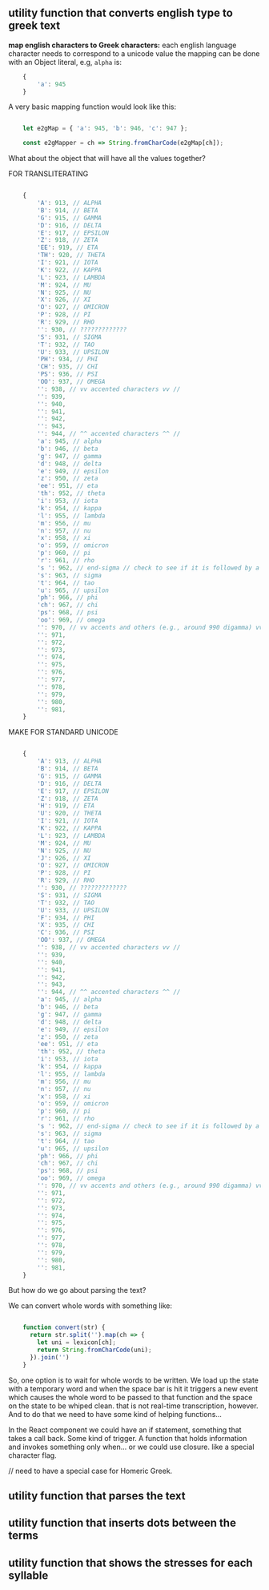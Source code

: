 ## utility function that converts english type to greek text 

**map english characters to Greek characters:**
each english language character needs to correspond to a unicode value 
the mapping can be done with an Object literal, e.g, `alpha` is:   
```js 
    {
        'a': 945
    }
```
A very basic mapping function would look like this:
```js 

    let e2gMap = { 'a': 945, 'b': 946, 'c': 947 };

    const e2gMapper = ch => String.fromCharCode(e2gMap[ch]);

```

What about the object that will have all the values together?

FOR TRANSLITERATING

```js 

    {
        'A': 913, // ALPHA
        'B': 914, // BETA
        'G': 915, // GAMMA
        'D': 916, // DELTA
        'E': 917, // EPSILON
        'Z': 918, // ZETA
        'EE': 919, // ETA
        'TH': 920, // THETA
        'I': 921, // IOTA 
        'K': 922, // KAPPA
        'L': 923, // LAMBDA
        'M': 924, // MU
        'N': 925, // NU
        'X': 926, // XI
        'O': 927, // OMICRON
        'P': 928, // PI
        'R': 929, // RHO
        '': 930, // ?????????????
        'S': 931, // SIGMA 
        'T': 932, // TAO
        'U': 933, // UPSILON
        'PH': 934, // PHI
        'CH': 935, // CHI
        'PS': 936, // PSI
        'OO': 937, // OMEGA
        '': 938, // vv accented characters vv //
        '': 939,
        '': 940,
        '': 941,
        '': 942,
        '': 943,
        '': 944, // ^^ accented characters ^^ // 
        'a': 945, // alpha
        'b': 946, // beta
        'g': 947, // gamma
        'd': 948, // delta
        'e': 949, // epsilon
        'z': 950, // zeta
        'ee': 951, // eta
        'th': 952, // theta
        'i': 953, // iota
        'k': 954, // kappa
        'l': 955, // lambda
        'm': 956, // mu
        'n': 957, // nu
        'x': 958, // xi 
        'o': 959, // omicron
        'p': 960, // pi
        'r': 961, // rho
        's ': 962, // end-sigma // check to see if it is followed by a whitespace
        's': 963, // sigma 
        't': 964, // tao
        'u': 965, // upsilon
        'ph': 966, // phi
        'ch': 967, // chi
        'ps': 968, // psi 
        'oo': 969, // omega 
        '': 970, // vv accents and others (e.g., around 990 digamma) vv //
        '': 971,
        '': 972,
        '': 973,
        '': 974,
        '': 975,
        '': 976,
        '': 977,
        '': 978,
        '': 979,
        '': 980,
        '': 981,
    }

```

MAKE FOR STANDARD UNICODE
```js 

    {
        'A': 913, // ALPHA
        'B': 914, // BETA
        'G': 915, // GAMMA
        'D': 916, // DELTA
        'E': 917, // EPSILON
        'Z': 918, // ZETA
        'H': 919, // ETA
        'U': 920, // THETA
        'I': 921, // IOTA 
        'K': 922, // KAPPA
        'L': 923, // LAMBDA
        'M': 924, // MU
        'N': 925, // NU
        'J': 926, // XI
        'O': 927, // OMICRON
        'P': 928, // PI
        'R': 929, // RHO
        '': 930, // ?????????????
        'S': 931, // SIGMA 
        'T': 932, // TAO
        'U': 933, // UPSILON
        'F': 934, // PHI
        'X': 935, // CHI
        'C': 936, // PSI
        'OO': 937, // OMEGA
        '': 938, // vv accented characters vv //
        '': 939,
        '': 940,
        '': 941,
        '': 942,
        '': 943,
        '': 944, // ^^ accented characters ^^ // 
        'a': 945, // alpha
        'b': 946, // beta
        'g': 947, // gamma
        'd': 948, // delta
        'e': 949, // epsilon
        'z': 950, // zeta
        'ee': 951, // eta
        'th': 952, // theta
        'i': 953, // iota
        'k': 954, // kappa
        'l': 955, // lambda
        'm': 956, // mu
        'n': 957, // nu
        'x': 958, // xi 
        'o': 959, // omicron
        'p': 960, // pi
        'r': 961, // rho
        's ': 962, // end-sigma // check to see if it is followed by a whitespace
        's': 963, // sigma 
        't': 964, // tao
        'u': 965, // upsilon
        'ph': 966, // phi
        'ch': 967, // chi
        'ps': 968, // psi 
        'oo': 969, // omega 
        '': 970, // vv accents and others (e.g., around 990 digamma) vv //
        '': 971,
        '': 972,
        '': 973,
        '': 974,
        '': 975,
        '': 976,
        '': 977,
        '': 978,
        '': 979,
        '': 980,
        '': 981,
    }

```


But how do we go about parsing the text? 

We can convert whole words with something like:
```js 

    function convert(str) {
      return str.split('').map(ch => {
        let uni = lexicon[ch];
        return String.fromCharCode(uni);
      }).join('')
    }

```

So, one option is to wait for whole words to be written. We load up the state with a temporary word and when the space bar is hit it triggers a new event which causes the whole word to be passed to that function and the space on the state to be whiped clean. that is not real-time transcription, however. And to do that we need to have some kind of helping functions...

In the React component we could have an if statement, something that takes a call back. Some kind of trigger. A function that holds information and invokes something only when... or we could use closure. like a special character flag.

// need to have a special case for Homeric Greek.

## utility function that parses the text 

## utility function that inserts dots between the terms 

## utility function that shows the stresses for each syllable 
